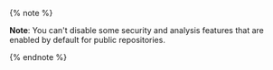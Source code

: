 {% note %}

**Note**: You can't disable some security and analysis features that are enabled by default for public repositories.

{% endnote %}
